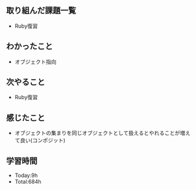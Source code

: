 ## 取り組んだ課題一覧
- Ruby復習
## わかったこと
- オブジェクト指向
## 次やること
- Ruby復習
## 感じたこと
- オブジェクトの集まりを同じオブジェクトとして扱えるとやれることが増えて良い(コンポジット)
## 学習時間
- Today:9h
- Total:684h
